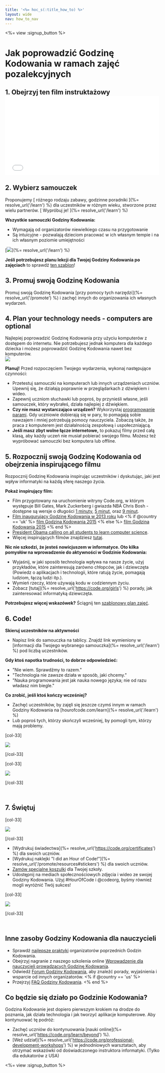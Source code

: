 ```yaml
---
title: '<%= hoc_s(:title_how_to) %>'
layout: wide
nav: how_to_nav
---
```

<%= view :signup_button %>

# Jak poprowadzić Godzinę Kodowania w ramach zajęć pozalekcyjnych

## 1. Obejrzyj ten film instruktażowy <iframe width="500" height="255" src="//www.youtube.com/embed/SrnvvWDm73k" frameborder="0" allowfullscreen mark="crwd-mark"></iframe> 

## 2. Wybierz samouczek

Proponujemy [ różnego rodzaju zabawy, godzinne poradniki ](%= resolve_url('/learn') %) dla uczestników w różnym wieku, stworzone przez wielu partnerów. [ Wypróbuj je! ](%= resolve_url('/learn') %)

**Wszystkie samouczki Godziny Kodowania:**

- Wymagają od organizatorów niewielkiego czasu na przygotowanie
- Są intuicyjne - pozwalają dzieciom pracować w ich własnym tempie i na ich własnym poziomie umiejętności

[![](/images/fit-700/tutorials.png)](%= resolve_url('/learn') %)

**Jeśli potrzebujesz planu lekcji dla Twojej Godziny Kodowania po zajęciach** to sprawdź [ ten szablon](/files/AfterschoolEducatorLessonPlanOutline.docx)!

## 3. Promuj swoją Godzinę Kodowania

Promuj swoją Godzinę Kodowania [przy pomocy tych narzędzi](%= resolve_url('/promote') %) i zachęć innych do organizowania ich własnych wydarzeń.

## 4. Plan your technology needs - computers are optional

<div class="col-66" style="padding-right: 20px;">
  Najlepiej poprowadzić Godzinę Kodowania przy użyciu komputerów z dostępem do internetu. Nie potrzebujesz jednak komputera dla każdego dziecka i możesz poprowadzić Godzinę Kodowania nawet bez komputerów.
</div>

<div class="col-33">
  <img src="/images/fit-400/group_ipad.jpg" />
</div>

<div style="clear: both;"></div>

**Planuj!** Przed rozpoczęciem Twojego wydarzenia, wykonaj następujące czynności:

- Przetestuj samouczki na komputerach lub innych urządzeniach uczniów. Upewnij się, że działają poprawnie w przeglądarkach z dźwiękiem i wideo.
- Zapewnij uczniom słuchawki lub poproś, by przynieśli własne, jeśli samouczek, który wybrałeś, działa najlepiej z dźwiękiem.
- **Czy nie masz wystarczająco urządzeń?** Wykorzystaj [programowanie parami](https://www.youtube.com/watch?v=vgkahOzFH2Q). Gdy uczniowie dobierają się w pary, to pomagają sobie nawzajem i mniej potrzebują pomocy nauczyciela. Zobaczą także, że praca z komputerem jest działalnością zespołową i uspołeczniającą.
- **Jeśli masz zbyt wolne łącze internetowe,** to pokazuj filmy przed całą klasą, aby każdy uczeń nie musiał pobierać swojego filmu. Możesz też wypróbować samouczki bez komputera lub offline.

## 5. Rozpocznij swoją Godzinę Kodowania od obejrzenia inspirującego filmu

Rozpocznij Godzinę Kodowania inspirując uczestników i dyskutując, jaki jest wpływ informatyki na każdą sferę naszego życia.

**Pokaż inspirujący film:**

- Film przygotowany na uruchomienie witryny Code.org, w którym występuje Bill Gates, Mark Zuckerberg i gwiazda NBA Chris Bosh - dostępne są wersje o długości [1 minuty](https://www.youtube.com/watch?v=qYZF6oIZtfc), [5 minut](https://www.youtube.com/watch?v=nKIu9yen5nc), oraz [9 minut](https://www.youtube.com/watch?v=dU1xS07N-FA).
- [Film inaugurujący Godzinę Kodowania w 2013 roku](https://www.youtube.com/watch?v=FC5FbmsH4fw) lub <% if @country == 'uk' %> [film Godzina Kodowania 2015](https://www.youtube.com/watch?v=7L97YMYqLHc) <% else %> [film Godzina Kodowania 2015](https://www.youtube.com/watch?v=7L97YMYqLHc) <% end %>
- [President Obama calling on all students to learn computer science](https://www.youtube.com/watch?v=6XvmhE1J9PY).
- Więcej inspirujących filmów znajdziesz [tutaj](https://www.youtube.com/playlist?list=PLzdnOPI1iJNfpD8i4Sx7U0y2MccnrNZuP).

**Nic nie szkodzi, że jesteś nowicjuszem w informatyce. Oto kilka pomysłów na wprowadzenie do aktywności w Godzinie Kodowania:**

- Wyjaśnij, w jaki sposób technologia wpływa na nasze życie, użyj przykładów, które zainteresują zarówno chłopców, jak i dziewczęta (Powiedz o aplikacjach i technologii, które ratują życie, pomagają ludziom, łączą ludzi itp.).
- Wymień rzeczy, które używają kodu w codziennym życiu.
- Zobacz [tutaj](%= resolve_url('https://code.org/girls') %) porady, jak zainteresować informatyką dziewczęta.

**Potrzebujesz więcej wskazówek?** Ściągnij ten [szablonowy plan zajęć](/files/AfterschoolEducatorLessonPlanOutline.docx).

## 6. Code!

**Skieruj uczestników na aktywności**

- Napisz link do samouczka na tablicy. Znajdź link wymieniony w [informacji dla Twojego wybranego samouczka](%= resolve_url('/learn') %) pod liczbą uczestników.

**Gdy ktoś napotka trudności, to dobrze odpowiedzieć:**

- "Nie wiem. Sprawdźmy to razem."
- "Technologia nie zawsze działa w sposób, jaki chcemy."
- "Nauka programowania jest jak nauka nowego języka; nie od razu władasz nim biegle."

**Co zrobić, jeśli ktoś kończy wcześniej?**

- Zachęć uczestników, by zajęli się jeszcze czymś innym w ramach Godziny Kodowania na [hourofcode.com/learn](%= resolve_url('/learn') %)
- Lub poproś tych, którzy skończyli wcześniej, by pomogli tym, którzy mają problemy.

[col-33]

![](/images/fit-250/highschoolgirls.jpeg)

[/col-33]

[col-33]

![](/images/fit-300/group_ar.jpg)

[/col-33]

<p style="clear:both">&nbsp;</p>

## 7. Świętuj

[col-33]

![](/images/fit-300/boy-certificate.jpg)

[/col-33]

- [Wydrukuj świadectwa](%= resolve_url('https://code.org/certificates') %) dla swoich uczniów.
- [Wydrukuj naklejki "I did an Hour of Code!"](%= resolve_url('/promote/resources#stickers') %) dla swoich uczniów.
- [Zamów specjalne koszulki](http://blog.code.org/post/132608499493/hour-of-code-shirts-and-more) dla Twojej szkoły.
- Udostępnij na mediach społecznościowych zdjęcia i wideo ze swojej Godziny Kodowania. Użyj #HourOfCode i @codeorg, byśmy również mogli wyróżnić Twój sukces!

[col-33]

![](/images/fit-260/highlight-certificates.jpg)

[/col-33]

<p style="clear:both">&nbsp;</p>

## Inne zasoby Godziny Kodowania dla nauczycieli

- Sprawdź [najlepsze praktyki](http://www.slideshare.net/TeachCode/hour-of-code-best-practices-for-successful-educators-51273466) organizatorów poprzednich Godzin Kodowania. 
- Obejrzyj nagranie z naszego szkolenia online [Wprowadzenie dla nauczycieli prowadzących Godzinę Kodowania](https://youtu.be/EJeMeSW2-Mw).
- Odwiedź [Forum Godziny Kodowania](http://forum.code.org/c/plc/hour-of-code), aby znaleźć porady, wyjaśnienia i wsparcie od innych organizatorów. <% if @country == 'us' %>
- Przejrzyj [FAQ Godziny Kodowania](https://support.code.org/hc/en-us/categories/200147083-Hour-of-Code). <% end %>

## Co będzie się działo po Godzinie Kodowania?

Godzina Kodowanie jest dopiero pierwszym krokiem na drodze do poznania, jak działa technologia i jak tworzyć aplikacje komputerowe. Aby kontynuować tę podróż:

- Zachęć uczniów do kontynuowania [nauki online](%= resolve_url('https://code.org/learn/beyond') %).
- [Weź udział](%= resolve_url('https://code.org/professional-development-workshops') %) w jednodniowych warsztatach, aby otrzymać wskazówki od doświadczonego instruktora informatyki. (Tylko dla edukatorów z USA)

<%= view :signup_button %>